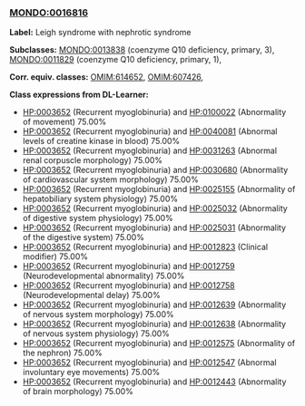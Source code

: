 
### [MONDO:0016816](http://purl.obolibrary.org/obo/MONDO_0016816)
**Label:** Leigh syndrome with nephrotic syndrome

**Subclasses:** [MONDO:0013838](http://purl.obolibrary.org/obo/MONDO_0013838) (coenzyme Q10 deficiency, primary, 3), [MONDO:0011829](http://purl.obolibrary.org/obo/MONDO_0011829) (coenzyme Q10 deficiency, primary, 1), 

**Corr. equiv. classes:** [OMIM:614652](http://purl.obolibrary.org/obo/OMIM_614652), [OMIM:607426](http://purl.obolibrary.org/obo/OMIM_607426), 

**Class expressions from DL-Learner:**

- [HP:0003652](http://purl.obolibrary.org/obo/HP_0003652) (Recurrent myoglobinuria) and [HP:0100022](http://purl.obolibrary.org/obo/HP_0100022) (Abnormality of movement) 75.00%
- [HP:0003652](http://purl.obolibrary.org/obo/HP_0003652) (Recurrent myoglobinuria) and [HP:0040081](http://purl.obolibrary.org/obo/HP_0040081) (Abnormal levels of creatine kinase in blood) 75.00%
- [HP:0003652](http://purl.obolibrary.org/obo/HP_0003652) (Recurrent myoglobinuria) and [HP:0031263](http://purl.obolibrary.org/obo/HP_0031263) (Abnormal renal corpuscle morphology) 75.00%
- [HP:0003652](http://purl.obolibrary.org/obo/HP_0003652) (Recurrent myoglobinuria) and [HP:0030680](http://purl.obolibrary.org/obo/HP_0030680) (Abnormality of cardiovascular system morphology) 75.00%
- [HP:0003652](http://purl.obolibrary.org/obo/HP_0003652) (Recurrent myoglobinuria) and [HP:0025155](http://purl.obolibrary.org/obo/HP_0025155) (Abnormality of hepatobiliary system physiology) 75.00%
- [HP:0003652](http://purl.obolibrary.org/obo/HP_0003652) (Recurrent myoglobinuria) and [HP:0025032](http://purl.obolibrary.org/obo/HP_0025032) (Abnormality of digestive system physiology) 75.00%
- [HP:0003652](http://purl.obolibrary.org/obo/HP_0003652) (Recurrent myoglobinuria) and [HP:0025031](http://purl.obolibrary.org/obo/HP_0025031) (Abnormality of the digestive system) 75.00%
- [HP:0003652](http://purl.obolibrary.org/obo/HP_0003652) (Recurrent myoglobinuria) and [HP:0012823](http://purl.obolibrary.org/obo/HP_0012823) (Clinical modifier) 75.00%
- [HP:0003652](http://purl.obolibrary.org/obo/HP_0003652) (Recurrent myoglobinuria) and [HP:0012759](http://purl.obolibrary.org/obo/HP_0012759) (Neurodevelopmental abnormality) 75.00%
- [HP:0003652](http://purl.obolibrary.org/obo/HP_0003652) (Recurrent myoglobinuria) and [HP:0012758](http://purl.obolibrary.org/obo/HP_0012758) (Neurodevelopmental delay) 75.00%
- [HP:0003652](http://purl.obolibrary.org/obo/HP_0003652) (Recurrent myoglobinuria) and [HP:0012639](http://purl.obolibrary.org/obo/HP_0012639) (Abnormality of nervous system morphology) 75.00%
- [HP:0003652](http://purl.obolibrary.org/obo/HP_0003652) (Recurrent myoglobinuria) and [HP:0012638](http://purl.obolibrary.org/obo/HP_0012638) (Abnormality of nervous system physiology) 75.00%
- [HP:0003652](http://purl.obolibrary.org/obo/HP_0003652) (Recurrent myoglobinuria) and [HP:0012575](http://purl.obolibrary.org/obo/HP_0012575) (Abnormality of the nephron) 75.00%
- [HP:0003652](http://purl.obolibrary.org/obo/HP_0003652) (Recurrent myoglobinuria) and [HP:0012547](http://purl.obolibrary.org/obo/HP_0012547) (Abnormal involuntary eye movements) 75.00%
- [HP:0003652](http://purl.obolibrary.org/obo/HP_0003652) (Recurrent myoglobinuria) and [HP:0012443](http://purl.obolibrary.org/obo/HP_0012443) (Abnormality of brain morphology) 75.00%



